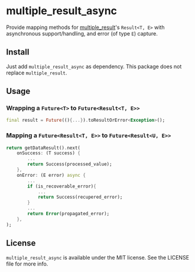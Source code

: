 # multiple_result_async

Provide mapping methods for [multiple_result](https://pub.dev/packages/multiple_result)'s `Result<T, E>`
with asynchronous support/handling, and error (of type `E`) capture.

## Install

Just add `multiple_result_async` as dependency. This package does not replace `multiple_result`.

## Usage

### Wrapping a `Future<T>` to `Future<Result<T, E>>`
```dart
final result = Future((){...}).toResultOrError<Exception>();
```

### Mapping a `Future<Result<T, E>>` to `Future<Result<U, E>>`
```dart
return getDataResult().next(
    onSuccess: (T success) {
        ...
        return Success(processed_value);
    },
    onError: (E error) async {
        ...
        if (is_recoverable_error){
            ...
            return Success(recupered_error);
        }
        ...
        return Error(propagated_error);
    },
);
```

## License

`multiple_result_async` is available under the MIT license. See the LICENSE file for more info.

